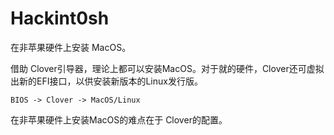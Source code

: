 # Hackint0sh

在非苹果硬件上安装 MacOS。

借助 Clover引导器，理论上都可以安装MacOS。对于就的硬件，Clover还可虚拟出新的EFI接口，以供安装新版本的Linux发行版。

`BIOS -> Clover -> MacOS/Linux`

在非苹果硬件上安装MacOS的难点在于 Clover的配置。


